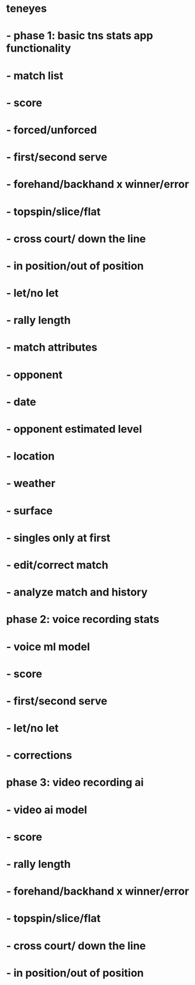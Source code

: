 # teneyes

# - phase 1: basic tns stats app functionality
#   - match list
#     - score
#     - forced/unforced
#     - first/second serve
#     - forehand/backhand x winner/error
#     - topspin/slice/flat
#     - cross court/ down the line
#     - in position/out of position
#     - let/no let
#     - rally length
#     - match attributes
#       - opponent
#       - date
#       - opponent estimated level
#       - location
#       - weather
#       - surface
#       - singles only at first
#   - edit/correct match
#   - analyze match and history

# phase 2: voice recording stats
#   - voice ml model
#     - score
#     - first/second serve
#     - let/no let
#     - corrections

# phase 3: video recording ai
#   - video ai model
#     - score
#     - rally length
#     - forehand/backhand x winner/error
#     - topspin/slice/flat
#     - cross court/ down the line
#     - in position/out of position
